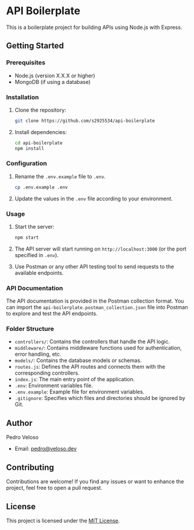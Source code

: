 # API Boilerplate

This is a boilerplate project for building APIs using Node.js with Express.

## Getting Started

### Prerequisites

- Node.js (version X.X.X or higher)
- MongoDB (if using a database)

### Installation

1. Clone the repository:

   ```bash
   git clone https://github.com/s2925534/api-boilerplate
   ```

2. Install dependencies:

   ```bash
   cd api-boilerplate
   npm install
   ```

### Configuration

1. Rename the `.env.example` file to `.env`.

   ```bash
   cp .env.example .env
   ```

2. Update the values in the `.env` file according to your environment.

### Usage

1. Start the server:

   ```bash
   npm start
   ```

2. The API server will start running on `http://localhost:3000` (or the port specified in `.env`).

3. Use Postman or any other API testing tool to send requests to the available endpoints.

### API Documentation

The API documentation is provided in the Postman collection format. You can import the `api-boilerplate.postman_collection.json` file into Postman to explore and test the API endpoints.

### Folder Structure

- `controllers/`: Contains the controllers that handle the API logic.
- `middleware/`: Contains middleware functions used for authentication, error handling, etc.
- `models/`: Contains the database models or schemas.
- `routes.js`: Defines the API routes and connects them with the corresponding controllers.
- `index.js`: The main entry point of the application.
- `.env`: Environment variables file.
- `.env.example`: Example file for environment variables.
- `.gitignore`: Specifies which files and directories should be ignored by Git.

## Author

Pedro Veloso

- Email: pedro@veloso.dev

## Contributing

Contributions are welcome! If you find any issues or want to enhance the project, feel free to open a pull request.

## License

This project is licensed under the [MIT License](LICENSE).
